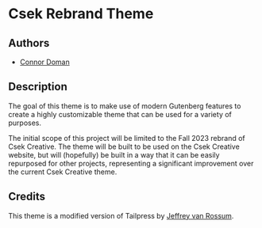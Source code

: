 # Csek Rebrand Theme

## Authors

-   [Connor Doman](mailto:cdoman@nowmediagroup.ca)

## Description

The goal of this theme is to make use of modern Gutenberg features to create a highly customizable theme that can be used for a variety of purposes.

The initial scope of this project will be limited to the Fall 2023 rebrand of Csek Creative. The theme will be built to be used on the Csek Creative website, but will (hopefully) be built in a way that it can be easily repurposed for other projects, representing a significant improvement over the current Csek Creative theme.

## Credits

This theme is a modified version of Tailpress by [Jeffrey van Rossum](https://vanrossum.dev/).
